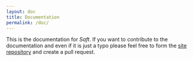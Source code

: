 ```yaml
---
layout: doc
title: Documentation
permalink: /doc/
---
```


This is the documentation for _Saft_. If you want to contribute to the documentation and even if it is just a typo please feel free to form the [site repository](https://github.com/SaftIng/safting.github.io) and create a pull request.
